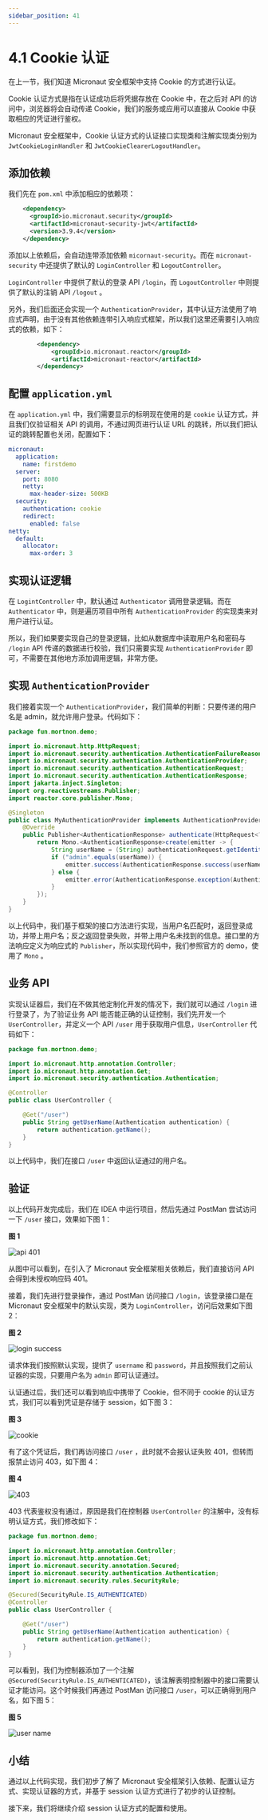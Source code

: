 ```yaml
---
sidebar_position: 41
---
```


# 4.1 Cookie 认证

在上一节，我们知道 Micronaut 安全框架中支持 Cookie 的方式进行认证。

Cookie 认证方式是指在认证成功后将凭据存放在 Cookie 中，在之后对 API 的访问中，浏览器将会自动传递 Cookie，我们的服务或应用可以直接从 Cookie 中获取相应的凭证进行鉴权。

Micronaut 安全框架中，Cookie 认证方式的认证接口实现类和注解实现类分别为`JwtCookieLoginHandler` 和 `JwtCookieClearerLogoutHandler`。

## 添加依赖

我们先在 `pom.xml` 中添加相应的依赖项：

```xml
    <dependency>
      <groupId>io.micronaut.security</groupId>
      <artifactId>micronaut-security-jwt</artifactId>
      <version>3.9.4</version>
    </dependency>
```

添加以上依赖后，会自动连带添加依赖 `micornaut-security`。而在 `micronaut-security` 中还提供了默认的 `LoginController` 和 `LogoutController`。

`LoginController` 中提供了默认的登录 API `/login`，而 `LogoutController` 中则提供了默认的注销 API `/logout` 。

另外，我们后面还会实现一个 `AuthenticationProvider`，其中认证方法使用了响应式声明，由于没有其他依赖连带引入响应式框架，所以我们这里还需要引入响应式的依赖，如下：

```xml
        <dependency>
            <groupId>io.micronaut.reactor</groupId>
            <artifactId>micronaut-reactor</artifactId>
        </dependency>
```

## 配置 `application.yml`

在 `application.yml` 中，我们需要显示的标明现在使用的是 `cookie` 认证方式，并且我们仅验证相关 API 的调用，不通过网页进行认证 URL 的跳转，所以我们把认证的跳转配置也关闭，配置如下：

```yml
micronaut:
  application:
    name: firstdemo
  server:
    port: 8080
    netty:
      max-header-size: 500KB
  security:
    authentication: cookie
    redirect:
      enabled: false
netty:
  default:
    allocator:
      max-order: 3

```

## 实现认证逻辑

在 `LogintController` 中，默认通过 `Authenticator` 调用登录逻辑。而在 `Authenticator` 中，则是遍历项目中所有 `AuthenticationProvider` 的实现类来对用户进行认证。

所以，我们如果要实现自己的登录逻辑，比如从数据库中读取用户名和密码与 `/login` API 传递的数据进行校验，我们只需要实现 `AuthenticationProvider` 即可，不需要在其他地方添加调用逻辑，非常方便。

## 实现 `AuthenticationProvider`

我们接着实现一个 `AuthenticationProvider`，我们简单的判断：只要传递的用户名是 admin，就允许用户登录。代码如下：

```java
package fun.mortnon.demo;

import io.micronaut.http.HttpRequest;
import io.micronaut.security.authentication.AuthenticationFailureReason;
import io.micronaut.security.authentication.AuthenticationProvider;
import io.micronaut.security.authentication.AuthenticationRequest;
import io.micronaut.security.authentication.AuthenticationResponse;
import jakarta.inject.Singleton;
import org.reactivestreams.Publisher;
import reactor.core.publisher.Mono;

@Singleton
public class MyAuthenticationProvider implements AuthenticationProvider {
    @Override
    public Publisher<AuthenticationResponse> authenticate(HttpRequest<?> httpRequest, AuthenticationRequest<?, ?> authenticationRequest) {
        return Mono.<AuthenticationResponse>create(emitter -> {
            String userName = (String) authenticationRequest.getIdentity();
            if ("admin".equals(userName)) {
                emitter.success(AuthenticationResponse.success(userName));
            } else {
                emitter.error(AuthenticationResponse.exception(AuthenticationFailureReason.USER_NOT_FOUND));
            }
        });
    }
}

```

以上代码中，我们基于框架的接口方法进行实现，当用户名匹配时，返回登录成功，并带上用户名；反之返回登录失败，并带上用户名未找到的信息。接口里的方法响应定义为响应式的 `Publisher`，所以实现代码中，我们参照官方的 demo，使用了 `Mono` 。

## 业务 API

实现认证器后，我们在不做其他定制化开发的情况下，我们就可以通过 `/login` 进行登录了，为了验证业务 API 能否能正确的认证控制，我们先开发一个 `UserController`，并定义一个 API `/user` 用于获取用户信息，`UserController` 代码如下：

```java
package fun.mortnon.demo;

import io.micronaut.http.annotation.Controller;
import io.micronaut.http.annotation.Get;
import io.micronaut.security.authentication.Authentication;

@Controller
public class UserController {

    @Get("/user")
    public String getUserName(Authentication authentication) {
        return authentication.getName();
    }
}

```

以上代码中，我们在接口 `/user` 中返回认证通过的用户名。

## 验证

以上代码开发完成后，我们在 IDEA 中运行项目，然后先通过 PostMan 尝试访问一下 `/user` 接口，效果如下图 1：

**图 1**

![api 401](../_img/4/4.1/401.png)

从图中可以看到，在引入了 Micronaut 安全框架相关依赖后，我们直接访问 API 会得到未授权响应码 401。

接着，我们先进行登录操作，通过 PostMan 访问接口 `/login`，该登录接口是在 Micronaut 安全框架中的默认实现，类为 `LoginController`，访问后效果如下图 2：

**图 2**

![login success](../_img/4/4.1/loginsuccess.png)

请求体我们按照默认实现，提供了 `username` 和 `password`，并且按照我们之前认证器的实现，只要用户名为 `admin` 即可认证通过。

认证通过后，我们还可以看到响应中携带了 Cookie，但不同于 cookie 的认证方式，我们可以看到凭证是存储于 session，如下图 3：

**图 3**

![cookie](../_img/4/4.1/cookie.png)

有了这个凭证后，我们再访问接口 `/user` ，此时就不会报认证失败 401，但转而报禁止访问 403，如下图 4：

**图 4**

![403](../_img/4/4.1/403.png)

403 代表鉴权没有通过，原因是我们在控制器 `UserController` 的注解中，没有标明认证方式，我们修改如下：

```java
package fun.mortnon.demo;

import io.micronaut.http.annotation.Controller;
import io.micronaut.http.annotation.Get;
import io.micronaut.security.annotation.Secured;
import io.micronaut.security.authentication.Authentication;
import io.micronaut.security.rules.SecurityRule;

@Secured(SecurityRule.IS_AUTHENTICATED)
@Controller
public class UserController {

    @Get("/user")
    public String getUserName(Authentication authentication) {
        return authentication.getName();
    }
}

```

可以看到，我们为控制器添加了一个注解 `@Secured(SecurityRule.IS_AUTHENTICATED)`，该注解表明控制器中的接口需要认证才能访问。这个时候我们再通过 PostMan 访问接口 `/user`，可以正确得到用户名，如下图 5：

**图 5**

![user name](../_img/4/4.1/username.png)

## 小结

通过以上代码实现，我们初步了解了 Micronaut 安全框架引入依赖、配置认证方式、实现认证器的方式，并基于 session 认证方式进行了初步的认证控制。

接下来，我们将继续介绍 session 认证方式的配置和使用。
